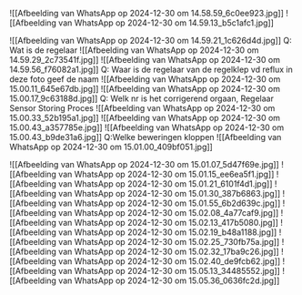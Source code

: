 
![[Afbeelding van WhatsApp op 2024-12-30 om 14.58.59_6c0ee923.jpg]]
![[Afbeelding van WhatsApp op 2024-12-30 om 14.59.13_b5c1afc1.jpg]]

![[Afbeelding van WhatsApp op 2024-12-30 om 14.59.21_1c626d4d.jpg]]
Q: Wat is de regelaar
![[Afbeelding van WhatsApp op 2024-12-30 om 14.59.29_2c73541f.jpg]]
![[Afbeelding van WhatsApp op 2024-12-30 om 14.59.56_f76082a1.jpg]]
Q: Waar is de regelaar van de regelklep vd reflux in deze foto geef de naam
![[Afbeelding van WhatsApp op 2024-12-30 om 15.00.11_645e67db.jpg]]
![[Afbeelding van WhatsApp op 2024-12-30 om 15.00.17_9c63188d.jpg]]
Q: Welk nr is het corrigerend orgaan,
Regelaar
Sensor
Storing
Proces
![[Afbeelding van WhatsApp op 2024-12-30 om 15.00.33_52b195a1.jpg]]
![[Afbeelding van WhatsApp op 2024-12-30 om 15.00.43_a357785e.jpg]]
![[Afbeelding van WhatsApp op 2024-12-30 om 15.00.43_b9de31a6.jpg]]
Q:Welke beweringen kloppen
![[Afbeelding van WhatsApp op 2024-12-30 om 15.01.00_409bf051.jpg]]

![[Afbeelding van WhatsApp op 2024-12-30 om 15.01.07_5d47f69e.jpg]]
![[Afbeelding van WhatsApp op 2024-12-30 om 15.01.15_ee6ea5f1.jpg]]
![[Afbeelding van WhatsApp op 2024-12-30 om 15.01.21_6101f4d1.jpg]]
![[Afbeelding van WhatsApp op 2024-12-30 om 15.01.30_387b6863.jpg]]
![[Afbeelding van WhatsApp op 2024-12-30 om 15.01.55_6b2d639c.jpg]]
![[Afbeelding van WhatsApp op 2024-12-30 om 15.02.08_4a77caf9.jpg]]
![[Afbeelding van WhatsApp op 2024-12-30 om 15.02.13_417b5080.jpg]]
![[Afbeelding van WhatsApp op 2024-12-30 om 15.02.19_b48a1188.jpg]]
![[Afbeelding van WhatsApp op 2024-12-30 om 15.02.25_730fb75a.jpg]]
![[Afbeelding van WhatsApp op 2024-12-30 om 15.02.32_17ba9c26.jpg]]
![[Afbeelding van WhatsApp op 2024-12-30 om 15.02.40_de9fcb62.jpg]]
![[Afbeelding van WhatsApp op 2024-12-30 om 15.05.13_34485552.jpg]]
![[Afbeelding van WhatsApp op 2024-12-30 om 15.05.36_0636fc2d.jpg]]
